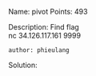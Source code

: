 Name: pivot 
Points: 493 

Description:
Find flag</br>
nc 34.126.117.161 9999</br>

`author: phieulang` 

Solution:
